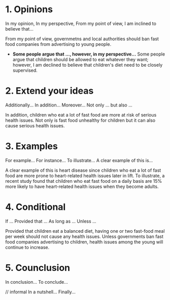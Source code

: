 # 1. Opinions

In my opinion,
In my perspective,
From my point of view,
I am inclined to believe that...

From my point of view, governmetns and local authorities should ban fast food companies from advertising to young people.

- **Some people argue that ..., however, in my perspective...**
  Some people argue that children should be allowed to eat whatever they want; however, I am declined to believe that
  children's diet need to be closely supervised.

# 2. Extend your ideas

Additionally...
In addition...
Moreover...
Not only ... but also ...

In addition, children who eat a lot of fast food are more at risk of serious health issues.
Not only is fast food unhealthy for children but it can also cause serious health issues.

# 3. Examples

For example...
For instance...
To illustrate...
A clear example of this is...

A clear example of this is heart disease since children who eat a lot of fast food are more prone to heart-related health issues later in lift.
To illustrate, a recent study found that children who eat fast food on a daily basis are 15% more likely to have heart-related health issues when they become adults.

# 4. Conditional

If ...
Provided that ...
As long as ...
Unless ...

Provided that children eat a balanced diet, having one or two fast-food meal per week should not cause any health issues.
Unless governments ban fast food companies advertising to children, health issues among the young will continue to increase.

# 5. Counclusion

In conclusion...
To conclude...

// informal
In a nutshell...
Finally...
